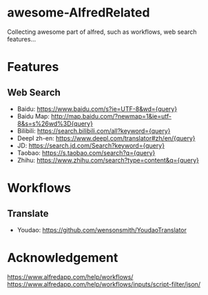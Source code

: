 # awesome-AlfredRelated
Collecting awesome part of alfred, such as workflows, web search features...

# Features
## Web Search
- Baidu: https://www.baidu.com/s?ie=UTF-8&wd={query}
- Baidu Map: http://map.baidu.com/?newmap=1&ie=utf-8&s=s%26wd%3D{query}
- Bilibili: https://search.bilibili.com/all?keyword={query}
- Deepl zh-en: https://www.deepl.com/translator#zh/en/{query}
- JD: https://search.jd.com/Search?keyword={query}
- Taobao: https://s.taobao.com/search?q={query}
- Zhihu: https://www.zhihu.com/search?type=content&q={query}

# Workflows
## Translate
- Youdao: https://github.com/wensonsmith/YoudaoTranslator

# Acknowledgement
https://www.alfredapp.com/help/workflows/
https://www.alfredapp.com/help/workflows/inputs/script-filter/json/
